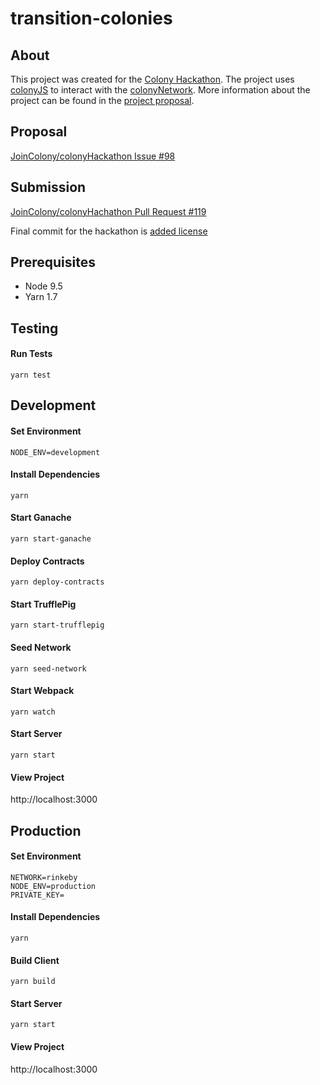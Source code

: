 # transition-colonies

## About

This project was created for the [Colony Hackathon](https://colony.io/hackathon/). The project uses [colonyJS](https://github.com/JoinColony/colonyJS) to interact with the [colonyNetwork](https://github.com/JoinColony/colonyNetwork). More information about the project can be found in the [project proposal](https://github.com/JoinColony/colonyHackathon/issues/98).

## Proposal

[JoinColony/colonyHackathon Issue #98](https://github.com/JoinColony/colonyHackathon/issues/98)

## Submission

[JoinColony/colonyHachathon Pull Request #119](https://github.com/JoinColony/colonyHackathon/pull/119)

Final commit for the hackathon is [added license](https://github.com/ryanchristo/transition-colonies/commit/139db2da98b024eb881ced9c67a6e0dc089d5023)

## Prerequisites

- Node 9.5
- Yarn 1.7

## Testing

#### Run Tests

```
yarn test
```

## Development

#### Set Environment

```
NODE_ENV=development
```

#### Install Dependencies

```
yarn
```

#### Start Ganache

```
yarn start-ganache
```

#### Deploy Contracts

```
yarn deploy-contracts
```

#### Start TrufflePig

```
yarn start-trufflepig
```

#### Seed Network

```
yarn seed-network
```

#### Start Webpack

```
yarn watch
```

#### Start Server

```
yarn start
```

#### View Project

http://localhost:3000

## Production

#### Set Environment

```
NETWORK=rinkeby
NODE_ENV=production
PRIVATE_KEY=
```

#### Install Dependencies

```
yarn
```

#### Build Client

```
yarn build
```

#### Start Server

```
yarn start
```

#### View Project

http://localhost:3000
